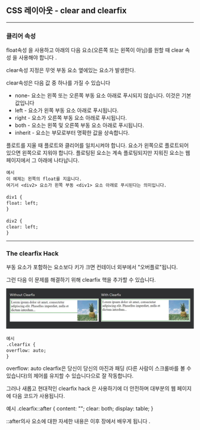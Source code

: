 ## CSS 레이아웃 - clear and clearfix

---

### 클리어 속성

float속성 을 사용하고 아래의 다음 요소(오른쪽 또는 왼쪽이 아님)를 원할 때 clear 속성 을 사용해야 합니다 .

clear속성 지정은 무엇 부동 요소 옆에있는 요소가 발생한다.

clear속성은 다음 값 중 하나를 가질 수 있습니다

- none- 요소는 왼쪽 또는 오른쪽 부동 요소 아래로 푸시되지 않습니다. 이것은 기본값입니다
- left - 요소가 왼쪽 부동 요소 아래로 푸시됩니다.
- right - 요소가 오른쪽 부동 요소 아래로 푸시됩니다.
- both - 요소는 왼쪽 및 오른쪽 부동 요소 아래로 푸시됩니다.
- inherit - 요소는 부모로부터 명확한 값을 상속합니다.

플로트를 지울 때 플로트와 클리어를 일치시켜야 합니다. 요소가 왼쪽으로 플로트되어 있으면 왼쪽으로 지워야 합니다. 플로팅된 요소는 계속 플로팅되지만 지워진 요소는 웹 페이지에서 그 아래에 나타납니다.

    예시
    이 예제는 왼쪽의 float를 지웁니다.
    여기서 <div2> 요소가 왼쪽 부동 <div1> 요소 아래로 푸시된다는 의미입니다.

    div1 {
    float: left;
    }

    div2 {
    clear: left;
    }

---

### The clearfix Hack

부동 요소가 포함하는 요소보다 키가 크면 컨테이너 외부에서 "오버플로"됩니다.

그런 다음 이 문제를 해결하기 위해 clearfix 핵을 추가할 수 있습니다.

<img src='./img/css_float4.png'>

    예시
    .clearfix {
    overflow: auto;
    }

overflow: auto clearfix은 당신이 당신의 마진과 패딩 (다른 사람이 스크롤바를 볼 수 있습니다)의 제어를 유지할 수 있습니다으로 잘 작동합니다.

그러나 새롭고 현대적인 clearfix hack 은 사용하기에 더 안전하며 대부분의 웹 페이지에 다음 코드가 사용됩니다.

예시
.clearfix::after {
content: "";
clear: both;
display: table;
}

::after의사 요소에 대한 자세한 내용은 이후 장에서 배우게 됩니다 .
